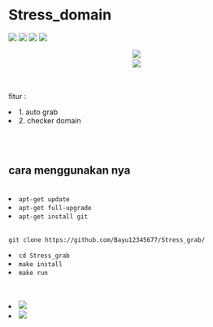 # Stress_domain

<!-- <img src="https://github.com/Bayu12345677/Stress_grab/blob/main/foto/20220206_185236.png" width="200" ="200" --!>

<p>
   <img src="https://img.shields.io/github/forks/Bayu12345677/Stress_grab?color=cyan&logo=java&logoColor=yellow">
   <img src="https://img.shields.io/github/stars/Bayu12345677/Stress_grab?color=green&logo=ruby&logoColor=red">
   <img src="https://img.shields.io/static/v1?label=bash&message=%20&logo=shell&color=grey&link=https://github.com/Bayu12345677/Stress_grab">
   <img src="https://img.shields.io/static/v1?label=code%20by%20polygon&message=%20&logo=apache">
</p>
<p align="center">
   <img src="https://img.shields.io/static/v1?label=tools&message=graber%20domain&color=blue&logo=jinja&logoColor=red"><br>
   <code><img src="https://img.shields.io/static/v1?label=made&message=indonesia&color=red"></code>
</p>
<br>
<p>
    fitur :<br>
            <li>1. auto grab</li>
            <li>2. checker domain</li><br>
</p>

<br>

<h2>cara menggunakan nya</h2><br>

<li><code>apt-get update</code></li>
<li><code>apt-get full-upgrade</code></li>
<li><code>apt-get install git</code></li>
<pre><code>
git clone https://github.com/Bayu12345677/Stress_grab/</code></pre>
<li><code>cd Stress_grab</li></code>
<li><code>make install</code></li>
<li><code>make run</code></li>
<br>
<br>
<p>
    <a href="https://chat.whatsapp.com/GxUnM7xAJyU7A0YYcjpnL0">
          <li><img src="https://img.shields.io/static/v1?label=discussions&message=%20&logo=whatsapp"></li></a>
    <a href="https://youtube.com/channel/UCtu-GcxKL8kJBXpR1wfMgWg">
    <li><img src="https://img.shields.io/static/v1?label=youtube&message=%20&logo=youtube&logoColor=red"></li></a>
</p>
